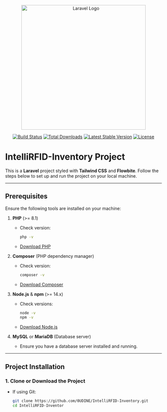 <p align="center"><a href="https://laravel.com" target="_blank"><img src="https://raw.githubusercontent.com/laravel/art/master/logo-lockup/5%20SVG/2%20CMYK/1%20Full%20Color/laravel-logolockup-cmyk-red.svg" width="400" alt="Laravel Logo"></a></p>

<p align="center">
<a href="https://github.com/laravel/framework/actions"><img src="https://github.com/laravel/framework/workflows/tests/badge.svg" alt="Build Status"></a>
<a href="https://packagist.org/packages/laravel/framework"><img src="https://img.shields.io/packagist/dt/laravel/framework" alt="Total Downloads"></a>
<a href="https://packagist.org/packages/laravel/framework"><img src="https://img.shields.io/packagist/v/laravel/framework" alt="Latest Stable Version"></a>
<a href="https://packagist.org/packages/laravel/framework"><img src="https://img.shields.io/packagist/l/laravel/framework" alt="License"></a>
</p>

# IntelliRFID-Inventory Project

This is a **Laravel** project styled with **Tailwind CSS** and **Flowbite**. Follow the steps below to set up and run the project on your local machine.

---

## Prerequisites

Ensure the following tools are installed on your machine:

1. **PHP** (>= 8.1)  
   - Check version:  
     ```bash
     php -v
     ```
   - [Download PHP](https://www.php.net/downloads.php)

2. **Composer** (PHP dependency manager)  
   - Check version:  
     ```bash
     composer -v
     ```
   - [Download Composer](https://getcomposer.org/download/)

3. **Node.js** & **npm** (>= 14.x)  
   - Check versions:  
     ```bash
     node -v
     npm -v
     ```
   - [Download Node.js](https://nodejs.org/en/)

4. **MySQL** or **MariaDB** (Database server)  
   - Ensure you have a database server installed and running.

---

## Project Installation

### 1. Clone or Download the Project

- If using Git:
   ```bash
   git clone https://github.com/0UDINE/IntelliRFID-Inventory.git
   cd IntelliRFID-Inventor
